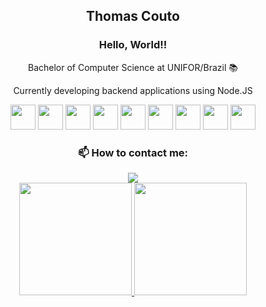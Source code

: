 <div align="center"> <h2> Thomas Couto</h3> </div>

<div align="center"> <h3> Hello, World!! </h3> </div>
<div align="center">
<p>Bachelor of Computer Science at UNIFOR/Brazil 📚</p><p>Currently developing backend applications using Node.JS</p>
</div>
<div align="center"> 
<img  src="https://cdn.jsdelivr.net/gh/devicons/devicon/icons/html5/html5-original.svg" width="40" height="40"/> <img src="https://cdn.jsdelivr.net/gh/devicons/devicon/icons/css3/css3-original.svg"  width="40" height="40"/> <img src="https://cdn.jsdelivr.net/gh/devicons/devicon/icons/typescript/typescript-original.svg" width="40" height="40" /> <img src="https://cdn.jsdelivr.net/gh/devicons/devicon/icons/javascript/javascript-original.svg" width="40" height="40" /> <img src="https://cdn.jsdelivr.net/gh/devicons/devicon/icons/java/java-original.svg" width="40" height="40" /> <img src="https://cdn.jsdelivr.net/gh/devicons/devicon/icons/postgresql/postgresql-original.svg" width="40" height="40" /> <img src="https://cdn.jsdelivr.net/gh/devicons/devicon/icons/nodejs/nodejs-original-wordmark.svg" width="40" height="40" /> <img src="https://cdn.jsdelivr.net/gh/devicons/devicon/icons/git/git-original.svg" width="40" height="40" />  <img src="https://cdn.jsdelivr.net/gh/devicons/devicon/icons/vscode/vscode-original.svg"  width="40" height="40"  />        
</div>
          
<div align="center"> <h3>  📫 How to contact me:</h3> </div>
<div align="center">
<a href="https://www.linkedin.com/in/thomas-couto-a2149a68/" target="_blank"><img src="https://img.shields.io/badge/-LinkedIn-%230077B5?style=for-the-badge&logo=linkedin&logoColor=white" target="_blank"></a>   
</div>


<div align="center">
<a href="https://github.com/thomascouto">
<img height="180em" src="https://github-readme-stats.vercel.app/api/top-langs/?username=thomascouto&layout=compact&langs_count=7&theme=dracula"/>
<img height="180em" src="https://github-readme-stats.vercel.app/api?username=thomascouto&show_icons=true&theme=dracula&include_all_commits=true&count_private=true"/>
</div>
          
          
